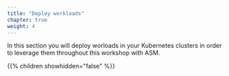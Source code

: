 ```yaml
---
title: "Deploy workloads"
chapter: true
weight: 4
---
```

In this section you will deploy worloads in your Kubernetes clusters in order to leverage them throughout this workshop with ASM.

{{% children showhidden="false" %}}